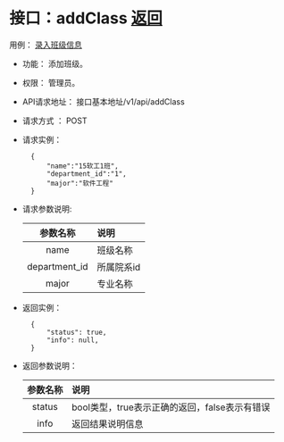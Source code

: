 # 接口：addClass  [返回](../README.md)
用例： [录入班级信息](../用例/录入班级信息.md)
- 功能：
    添加班级。
    
- 权限：
    管理员。    
    
- API请求地址： 
    接口基本地址/v1/api/addClass

- 请求方式 ：
    POST

- 请求实例：

        {
            "name":"15软工1班",
            "department_id":"1",
            "major":"软件工程"
        }
        
- 请求参数说明:        

  |参数名称|说明|
  |:---------:|:--------------------------------------------------------|      
  |name|班级名称| 
  |department_id|所属院系id|
  |major|专业名称|
  
- 返回实例：

        { 
            "status": true,
            "info": null,    
        }
 
- 返回参数说明：    
 
  |参数名称|说明|
  |:---------:|:--------------------------------------------------------|      
  |status|bool类型，true表示正确的返回，false表示有错误|
  |info|返回结果说明信息|